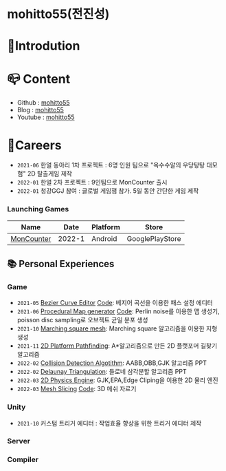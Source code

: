# mohitto55(전진성)
# :seedling:Introdution


# :mailbox_closed:	Content

- Github : [mohitto55](https://github.com/mohitto55)
- Blog : [mohitto55](https://mohitto55.github.io/)
- Youtube : [mohitto55](https://www.youtube.com/channel/UC8W2bMSmNDc4C8LNdywOhsw)

# :office:Careers
- `2021-06` 한얼 동아리 1차 프로젝트 : 6명 인원 팀으로 "옥수수알의 우당탕탕 대모험" 2D 탈출게임 제작
- `2022-01` 한얼 2차 프로젝트 : 9인팀으로 MonCounter 출시
- `2022-01` 청강GGJ 참여 : 글로벌 게임잼 참가. 5일 동안 간단한 게임 제작


### Launching Games
|Name|Date|Platform|Store|
|----|----|---------|----|
|[MonCounter](https://play.google.com/store/apps/details?id=com.Haneol.HuntMonster&hl=ko-KR)| 2022-1 | Android | GooglePlayStore|

## :books: Personal Experiences
### Game
- `2021-05` [Bezier Curve Editor](https://github.com/mohitto55/BezierPath) [Code](https://github.com/mohitto55/BezierPath): 베지어 곡선을 이용한 패스 설정 에디터
- `2021-06` [Procedural Map generator](https://www.youtube.com/watch?v=NGc5VyhB-Fs) [Code](https://github.com/mohitto55/Procedural_Map_Test): Perlin noise를 이용한 맵 생성기, poisson disc sampling로 오브젝트 균일 분포 생성
- `2021-10` [Marching square mesh](https://youtu.be/zcBKiW-J6MM): Marching square 알고리즘을 이용한 지형 생성
- `2021-11` [2D Platform Pathfinding](https://youtu.be/3GwQs5rI4q4): A*알고리즘으로 만든 2D 플랫포머 길찾기 알고리즘
- `2022-02` [Collision Detection Algotithm](https://www.slideshare.net/ssuserbe87d6/collision-detection-algorithms): AABB,OBB,GJK 알고리즘 PPT
- `2022-02` [Delaunay Triangulation](https://www.slideshare.net/ssuserbe87d6/ss-251207958): 들로네 삼각분할 알고리즘 PPT
- `2022-03` [2D Physics Engine](https://youtu.be/MUlJBPiigdM): GJK,EPA,Edge Cliping을 이용한 2D 물리 엔진
- `2022-03` [Mesh Slicing](https://youtu.be/ac-RdJ4ueUU) [Code](https://github.com/mohitto55/Mesh-Slicing): 3D 메쉬 자르기
### Unity
- `2021-10` 커스텀 트리거 에디터 : 작업효율 향상을 위한 트리거 에디터 제작

### Server

### Compiler
